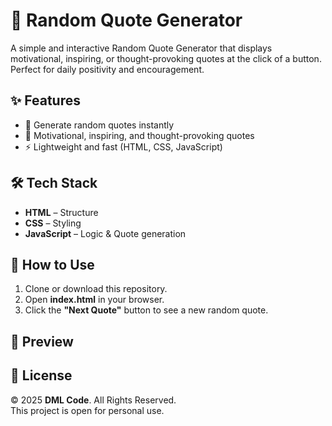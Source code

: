 # 📖 **Random Quote Generator**   
  
A simple and interactive Random Quote Generator that displays motivational, inspiring, or thought-provoking quotes at the click of a button. Perfect for daily positivity and encouragement.  
  
  
## ✨ **Features**   
  
- 🎲 Generate random quotes instantly   
- 📜 Motivational, inspiring, and thought-provoking quotes   
- ⚡ Lightweight and fast (HTML, CSS, JavaScript)  
  
  
## 🛠️ **Tech Stack**   
  
- **HTML** – Structure   
- **CSS** – Styling    
- **JavaScript** – Logic & Quote generation   
  
  
## 🚀 **How to Use**   
  
1. Clone or download this repository.   
2. Open **index.html** in your browser.   
3. Click the **"Next Quote"** button to see a new random quote.  
   
  
## 📸 **Preview**   
  
  
  
## 📜 **License**   
  
© 2025 **DML Code**. All Rights Reserved.  
This project is open for personal use.
